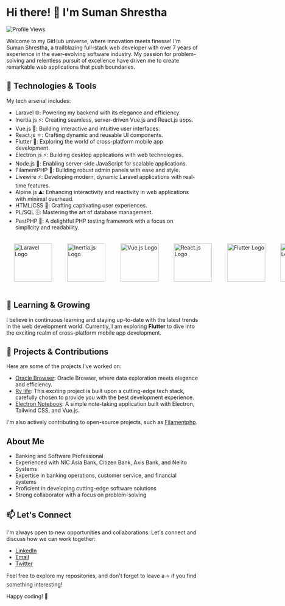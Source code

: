 # Hi there! 👋 I'm Suman Shrestha

![Profile Views](https://komarev.com/ghpvc/?username=summonshr&color=blueviolet)

Welcome to my GitHub universe, where innovation meets finesse! I'm Suman Shrestha, a trailblazing full-stack web developer with over 7 years of experience in the ever-evolving software industry. My passion for problem-solving and relentless pursuit of excellence have driven me to create remarkable web applications that push boundaries.

## 🚀 Technologies & Tools

My tech arsenal includes:

- Laravel :globe_with_meridians:: Powering my backend with its elegance and efficiency.
- Inertia.js :zap:: Creating seamless, server-driven Vue.js and React.js apps.
- Vue.js :art:: Building interactive and intuitive user interfaces.
- React.js :atom_symbol:: Crafting dynamic and reusable UI components.
- Flutter :iphone:: Exploring the world of cross-platform mobile app development.
- Electron.js :zap:: Building desktop applications with web technologies.
- Node.js :rocket:: Enabling server-side JavaScript for scalable applications.
- FilamentPHP :wrench:: Building robust admin panels with ease and style.
- Livewire :zap:: Developing modern, dynamic Laravel applications with real-time features.
- Alpine.js :mountain:: Enhancing interactivity and reactivity in web applications with minimal overhead.
- HTML/CSS :rainbow:: Crafting captivating user experiences.
- PL/SQL :file_cabinet:: Mastering the art of database management.
- PestPHP :bug:: A delightful PHP testing framework with a focus on simplicity and readability.

<div style="display: flex;">
  <img src="https://laravel.com/img/notification-logo.png" alt="Laravel Logo" height="100" style="margin: 20px;">
  <img src="https://avatars.githubusercontent.com/u/47703742?s=280&v=4" alt="Inertia.js Logo" height="100" style="margin: 20px;">
  <img src="https://vuejs.org/images/logo.png" alt="Vue.js Logo" height="100" style="margin: 20px;">
  <img src="https://www.datocms-assets.com/45470/1631110818-logo-react-js.png" alt="React.js Logo" height="100" style="margin: 20px;">
  <img src="https://static1.xdaimages.com/wordpress/wp-content/uploads/2018/02/Flutter-Framework-Feature-Image-Background-Colour.png" alt="Flutter Logo" height="100" style="margin: 20px;">
  <img src="https://electronjs.org/images/electron-logo.svg" alt="Electron.js Logo" height="100" style="margin: 20px;">
  <img src="https://nodejs.org/static/images/logo.svg" alt="Node.js Logo" height="100" style="margin: 20px;">
  <img src="https://user-images.githubusercontent.com/41773797/131910226-676cb28a-332d-4162-a6a8-136a93d5a70f.png" alt="FilamentPHP Logo" height="100" style="margin: 20px;">
  <img src="https://laravel-livewire.com/img/twitter.png" alt="Livewire Logo" height="100" style="margin: 20px;">
  <img src="https://alpinejs.dev/alpine_long.svg" alt="Alpine.js Logo" height="100" style="margin: 20px;">
  <img src="https://cdn.educba.com/academy/wp-content/uploads/2019/01/PL-SQL-Commands1.jpg" alt="PL/SQL Logo" height="100" style="margin: 20px;">
  <img src="https://pestphp.com/www/assets/logo.svg" alt="PestPHP Logo" height="100" style="margin: 20px;">
  <img src="https://upload.wikimedia.org/wikipedia/commons/thumb/9/95/Tailwind_CSS_logo.svg/512px-Tailwind_CSS_logo.svg.png?20220224135351" alt="Tailwind CSS Logo" height="100" style="margin: 20px;">
</div>



## 🌱 Learning & Growing

I believe in continuous learning and staying up-to-date with the latest trends in the web development world. Currently, I am exploring **Flutter** to dive into the exciting realm of cross-platform mobile app development.

## 🌟 Projects & Contributions

Here are some of the projects I've worked on:

- [Oracle Browser](https://github.com/Summonshr/oracle-browser): Oracle Browser, where data exploration meets elegance and efficiency.
- [Rv life](https://github.com/Summonshr/rvlife): This exciting project is built upon a cutting-edge tech stack, carefully chosen to provide you with the best development experience.
- [Electron Notebook](https://github.com/Summonshr/electron-notebook): A simple note-taking application built with Electron, Tailwind CSS, and Vue.js.

I'm also actively contributing to open-source projects, such as [Filamentphp](https://github.com/filamentphp/filament).

## About Me

- Banking and Software Professional
- Experienced with NIC Asia Bank, Citizen Bank, Axis Bank, and Nelito Systems
- Expertise in banking operations, customer service, and financial systems
- Proficient in developing cutting-edge software solutions
- Strong collaborator with a focus on problem-solving

## 📫 Let's Connect

I'm always open to new opportunities and collaborations. Let's connect and discuss how we can work together:

- [LinkedIn](https://linkedin.com/in/suman-shresth)
- [Email](mailto:summonshr@gmail.com)
- [Twitter](https://twitter.com/sumfreelancer)

Feel free to explore my repositories, and don't forget to leave a ⭐️ if you find something interesting!

Happy coding! 🚀
